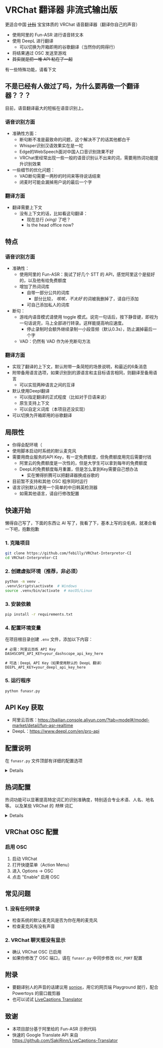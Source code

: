 # VRChat 翻译器 非流式输出版

更适合中国 [~~计科~~](#局限性) 宝宝体质的 VRChat 语音翻译器（翻译你自己的声音）

- 使用阿里的 Fun-ASR 进行语音转文本
- 使用 DeepL 进行翻译
    - 可以切换为开箱即用的谷歌翻译（当然你的网得行）
- 将结果通过 OSC 发送至游戏
- ~~其实就是把一堆 API 粘在了一起~~

有一些特殊功能，请看下文

## 不是已经有人做过了吗，为什么要再做一个翻译器？？？

目前，语音翻译最大的短板在语音识别上。

### 语音识别方面
- 准确性方面：
    - 断句断不准是最致命的问题，这个解决不了的话其他都白干
    - Whisper识别汉语效果实在是一坨
    - Edge的WebSpeech面对中国人口音识别效果不好
    - VRChat里经常出现一些一般的语音识别认不出来的词，需要用热词功能提升识别效果
- 一些细节的优化问题：
    - VAD断句需要一两秒的时间来等待说话结束
    - 闭麦时可能会漏掉用户说的最后一个字

### 翻译方面
- 翻译需要上下文
    - 没有上下文的话，比如看这句翻译：
        - 现在总行 _(xíng)_ 了吧？
        - Is the head office now?

## 特点

### 语音识别方面

- 准确性：
    - 使用阿里的 Fun-ASR：我试了好几个 STT 的 API，感觉阿里这个是挺好的，以及他有给免费额度
    - 增加了热词词库
        - 自带一部分公共的词库
            - 部分比较， _咳咳，不太好_ 的词被我删掉了，请自行添加
        - 可自己添加私人的词库
- 断句：
    - 游戏内语音模式请使用 toggle 模式。说完一句话后，按下静音键，即视为一句话说完，马上全部进行转录。这样能提高响应速度。
        - 停止录制时会额外继续录制一小段音频（默认0.3s），防止漏掉最后一个字
    - VAD：仍然有 VAD 作为补充断句方法

### 翻译方面

- 实现了翻译的上下文，默认附带一条简短的场景说明，和最近的6条消息
- 附带备用语言选项，如果识别到的源语言和主目标语言相同，则翻译至备用语言
    - 可以实现两种语言之间的互译
- 默认使用Deepl翻译
    - 可以指定翻译的正式程度（比如对于日语来说）
    - 原生支持上下文
    - 可以自定义词库（本项目还没实现）
- 可以切换为开箱即用的谷歌翻译

## 局限性
- 你得会配环境（
- 使用脚本启动时系统的默认麦克风
- 需要用商业服务的API Key，有一定免费额度，但免费额度用完后需要付钱
    - 阿里云的免费额度是一次性的，但是大学生可以拿到每年的免费额度
    - DeepL的免费额度每月重置，但是怎么拿到Key需要自己想办法
        - 实在懒得折腾可以把翻译器换成谷歌的
- 目前暂不支持和其他 OSC 程序同时运行
- 语言识别默认使用一个简单的中日韩英检测器
    - 如需其他语言，请自行修改配置

## 快速开始

懒得自己写了，下面的东西让 AI 写了，我看了下，基本上写的没毛病，就凑合看一下吧，抱歉抱歉

### 1. 克隆项目

```bash
git clone https://github.com/febilly/VRChat-Interpretor-CI
cd VRChat-Interpretor-CI
```

### 2. 创建虚拟环境（推荐，非必须）

```bash
python -m venv .
.venv\Scripts\activate  # Windows
source .venv/bin/activate  # macOS/Linux
```

### 3. 安装依赖

```bash
pip install -r requirements.txt
```

### 4. 配置环境变量

在项目根目录创建 `.env` 文件，添加以下内容：

```env
# 必需：阿里云百炼 API Key
DASHSCOPE_API_KEY=your_dashscope_api_key_here

# 可选：DeepL API Key（如果使用默认的 DeepL 翻译）
DEEPL_API_KEY=your_deepl_api_key_here
```

### 5. 运行程序

```bash
python funasr.py
```

## API Key 获取

- 阿里云百炼：https://bailian.console.aliyun.com/?tab=model#/model-market/detail/fun-asr-realtime
- DeepL：https://www.deepl.com/en/pro-api

## 配置说明

在 `funasr.py` 文件顶部有详细的配置选项

<details>

### 翻译语言配置

```python
SOURCE_LANGUAGE = 'auto'  # 翻译源语言
# 'auto': 自动检测
# 或指定：'en'=英文, 'ja'=日文, 'zh-CN'=简体中文 等

TARGET_LANGUAGE = 'ja'  # 翻译目标语言
# 'zh-CN': 简体中文
# 'en': 英文
# 'ja': 日文
# 'ko': 韩文
# 'es': 西班牙语
# 'fr': 法语 等

FALLBACK_LANGUAGE = 'zh'  # 备用翻译语言
# 当检测到源语言与目标语言相同时，自动使用此语言
# 设置为 None 则禁用此功能
```

### 语言检测器配置

```python
# 选择语言检测器（取消注释一行）
# from language_detectors.fasttext_detector import FasttextDetector as LanguageDetector  # 通用检测器
from language_detectors.cjke_detector import CJKEDetector as LanguageDetector  # 中日韩英检测器（推荐）
# from language_detectors.enzh_detector import EnZhDetector as LanguageDetector  # 中英检测器
```

**推荐配置：**
- 主要使用中日韩英语言 → 使用 `CJKEDetector`（速度快、准确度高）
- 只使用中英双语 → 使用 `EnZhDetector`
- 需要更多语言支持 → 使用 `FasttextDetector`
    - 附带一些针对中文和日语的特殊规则，提高短文本准确性

### 翻译 API 配置

```python
# 选择翻译 API（取消注释一行）
# from translators.translation_apis.google_web_api import GoogleWebAPI as TranslationAPI  # Google 标准版（免费）
# from translators.translation_apis.google_dictionary_api import GoogleDictionaryAPI as TranslationAPI  # Google 快速版（免费）
from translators.translation_apis.deepl_api import DeepLAPI as TranslationAPI  # DeepL（需 API Key）
```

**API 对比：**
| API | 优点 | 缺点 | API Key |
|-----|------|------|---------|
| Google Web | 免费、稳定 | 速度较慢 | 不需要 |
| Google Dictionary | 免费、快速 | 可能会被谷歌封杀掉 | 不需要 |
| DeepL | 质量最高 | 有免费额度限制 | 需要 |

### 翻译上下文

```python
CONTEXT_PREFIX = "This is an audio transcription of a conversation within the online multiplayer social game VRChat:"
# 为翻译提供上下文信息，提高翻译质量
# 可根据实际场景修改
```

### 麦克风控制配置

```python
ENABLE_MIC_CONTROL = True  # 是否启用 VRChat 麦克风控制
# True: 根据 VRChat 内麦克风开关控制识别启停
# False: 程序启动后立即开始识别，忽略麦克风状态

MUTE_DELAY_SECONDS = 0.3  # 静音后延迟停止的秒数
# 避免频繁开关导致识别中断
# 设置为 0 则立即停止
```

### 热词配置

```python
ENABLE_HOT_WORDS = True  # 是否启用热词功能
# True: 使用热词表提高特定词汇识别准确度
# False: 不使用热词
```

### 显示配置

```python
SHOW_PARTIAL_RESULTS = False  # 是否显示部分识别结果
# True: 识别过程中实时显示部分结果（可能覆盖掉之前的翻译结果）
# False: 只显示完整句子的识别结果（推荐）
```
</details>

## 热词配置

热词功能可以显著提高特定词汇的识别准确度，特别适合专业术语、人名、地名等。
以及某些 VRChat 的 _特殊_ 词汇

<details>

### 热词文件结构

```
STT/
├── hot_words/          # 公共热词目录（会被提交到 Git）
│   ├── zh-cn.txt      # 中文热词
│   ├── en.txt         # 英文热词
│   └── ...
└── hot_words_private/  # 私人热词目录（不会被提交到 Git）
    ├── zh-cn.txt      # 中文私人热词
    ├── en.txt         # 英文私人热词
    └── ...
```

### 热词文件格式

每个热词文件是纯文本格式，每行一个词

**注意事项：**
- 每行一个热词，不要有多余空格
- 空行会被忽略
- 总热词数量不超过 500 个（阿里云限制）

### 如何设置私人热词

- **编辑私人热词文件**

   打开 `hot_words_private/` 目录下对应语言的文件（如不存在则请手动创建）：
   例如：

   ```
   hot_words_private/zh-cn.txt
   hot_words_private/en.txt
   ```

- **启用的语言配置**

   在 `hot_words_manager.py` 中配置要加载的语言：
   
   ```python
   # 要加载的语言列表
   ENABLED_LANGUAGES = ['zh-cn', 'en']  
   # 可添加更多：['zh-cn', 'en', 'ja', 'ko']
   ```

</details>

## VRChat OSC 配置

### 启用 OSC

1. 启动 VRChat
2. 打开快捷菜单（Action Menu）
3. 进入 Options → OSC
4. 点击 "Enable" 启用 OSC

## 常见问题

### 1. 没有任何转录

- 检查系统的默认麦克风是否为你在用的麦克风
- 检查麦克风有没有声音

### 2. VRChat 聊天框没有显示

- 确认 VRChat OSC 已启用
- 如果你修改了 OSC 端口，请在 `funasr.py` 中同步修改 `OSC_PORT` 配置

## 附录

- 要翻译别人的声音的话建议用 [soniox](https://console.soniox.com/org/e784abf7-3ab5-4127-8823-ecfc18f68b90/projects/2b220fdd-f158-4b7a-9b12-447947b5098a/playground/speech-to-text/)，用它的网页端 Playground 就行，配合 Powertoys 的窗口裁剪器
- 也可以试试 [LiveCaptions Translator](https://github.com/SakiRinn/LiveCaptions-Translator)

## 致谢
- 本项目部分基于阿里给的 Fun-ASR 示例代码
- 快速的 Google Translate API 来自 https://github.com/SakiRinn/LiveCaptions-Translator